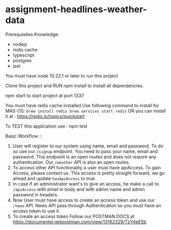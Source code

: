 # assignment-headlines-weather-data

Prerequisites Knowledge:
- nodejs
- redis cache
- typescript
- postgres
- jest

You must have node 10.22.1 or later to run this project

Clone this project and RUN npm install to install all dependencies.

npm start to start project at port 1337

You must have redis cache installed
Use following command to install for MAS-OS:
`
brew install redis
brew services start redis
 `
 OR 
 you can install it at : https://redis.io/topics/quickstart
 
 To TEST this application use : npm test
 
 
Basic Workflow ::

1. User will register to our system using name, email and password. To do so use our `/signup` endpoint. You need to pass your name, email and password. This endpoint is an open routes and does not require any authentication. Our `/weather` API is also an open routes.
2. To access other API functionality a user must have apiAccess. To gain Access, please contact us. This access is pretty straight forward, we go ahead and update `hasApiAccess` to true.
3. In case if an administrator want's to give an access, he make a call to `/apiAccess` with email in body and with admin name and admin password in headers.
4. Now User must have access to create an access token and use our `/news` API. News API pass through Authentication so you must have an access token to use it.
5. To create an access token Follow our POSTMAN DOCS at https://documenter.getpostman.com/view/13162329/TzY4eESb




 
 
 
 
